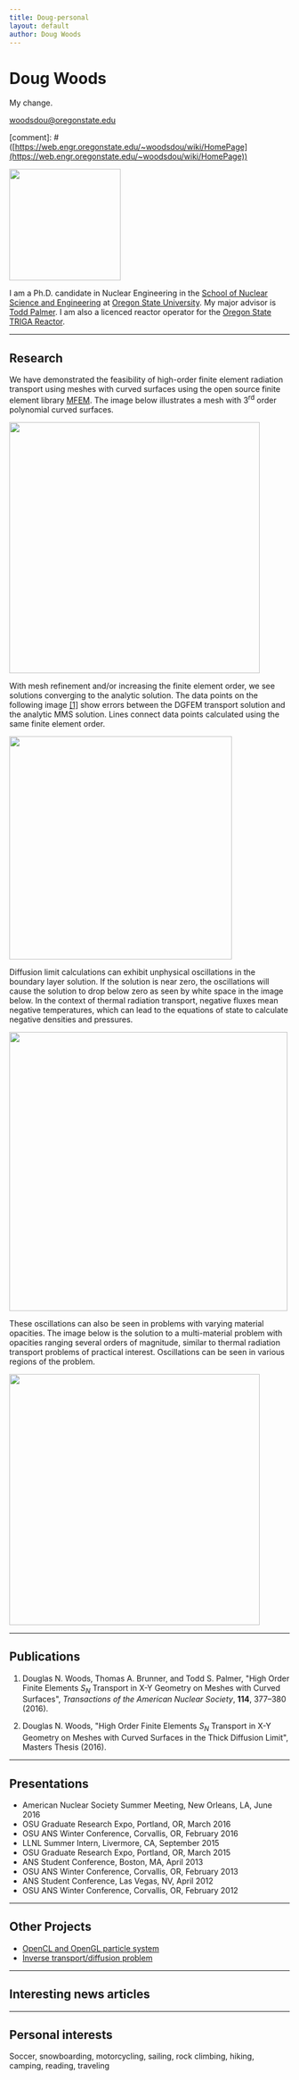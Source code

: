 ```yaml
---
title: Doug-personal
layout: default
author: Doug Woods
---
```

Doug Woods
==============

My change.

woodsdou@oregonstate.edu

[comment]: # ([https://web.engr.oregonstate.edu/~woodsdou/wiki/HomePage](https://web.engr.oregonstate.edu/~woodsdou/wiki/HomePage))

<img src="{{ site.url }}users/woodsdou/images/Doug%20Woods%20Three%205%20to%207%20crop.JPG" width="200">

I am a Ph.D. candidate in Nuclear Engineering in the [School of Nuclear Science and Engineering](https://ne.oregonstate.edu) at [Oregon State University](https://oregonstate.edu). My major advisor is [Todd Palmer](https://rtrp.github.io/osu-transport/palmerts/). I am also a licenced reactor operator for the [Oregon State TRIGA Reactor](http://radiationcenter.oregonstate.edu/oregon-state-triga-reactor-0).

***

## Research

We have demonstrated the feasibility of high-order finite element radiation transport using meshes with curved surfaces using the open source finite element library [MFEM](https://mfem.org). The image below illustrates a mesh with 3<sup>rd</sup> order polynomial curved surfaces.

<img src="{{ site.url }}users/woodsdou/images/AdamsDiff2DwMeshBlue.png" width="450">

With mesh refinement and/or increasing the finite element order, we see solutions converging to the analytic solution. The data points on the following image [[1]](#ANS1) show errors between the DGFEM transport solution and the analytic MMS solution. Lines connect data points calculated using the same finite element order.

<img src="{{ site.url }}users/woodsdou/images/plotConvergenceRates_15.png" width="400">

Diffusion limit calculations can exhibit unphysical oscillations in the boundary layer solution. If the solution is near zero, the oscillations will cause the solution to drop below zero as seen by white space in the image below. In the context of thermal radiation transport, negative fluxes mean negative temperatures, which can lead to the equations of state to calculate negative densities and pressures.

<img src="{{ site.url }}users/woodsdou/images/TP1Log.png" width="500">

These oscillations can also be seen in problems with varying material opacities. The image below is the solution to a multi-material problem with opacities ranging several orders of magnitude, similar to thermal radiation transport problems of practical interest. Oscillations can be seen in various regions of the problem.

<img src="{{ site.url }}users/woodsdou/images/TP3.png" width="450">

***

## Publications

1. <a name="ANS1"></a>Douglas N. Woods, Thomas A. Brunner, and Todd S. Palmer, "High Order Finite Elements *S<sub>N</sub>* Transport in X-Y Geometry on Meshes with Curved Surfaces", *Transactions of the American Nuclear Society*, **114**, 377–380 (2016).

2. Douglas N. Woods, "High Order Finite Elements *S<sub>N</sub>* Transport in X-Y Geometry on Meshes with Curved Surfaces in the Thick Diffusion Limit", Masters Thesis (2016).

***

## Presentations
* American Nuclear Society Summer Meeting, New Orleans, LA, June 2016
* OSU Graduate Research Expo, Portland, OR, March 2016
* OSU ANS Winter Conference, Corvallis, OR, February 2016
* LLNL Summer Intern, Livermore, CA, September 2015
* OSU Graduate Research Expo, Portland, OR, March 2015
* ANS Student Conference, Boston, MA, April 2013
* OSU ANS Winter Conference, Corvallis, OR, February 2013
* ANS Student Conference, Las Vegas, NV, April 2012
* OSU ANS Winter Conference, Corvallis, OR, February 2012

***

## Other Projects

* [OpenCL and OpenGL particle system](./ParticleSystem/)
* [Inverse transport/diffusion problem](./InverseProblem/)

***

## Interesting news articles

***

## Personal interests
Soccer, snowboarding, motorcycling, sailing, rock climbing, hiking, camping, reading, traveling
